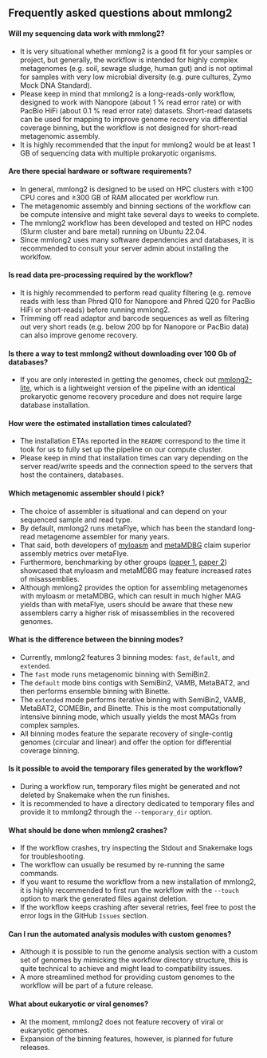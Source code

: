 ## Frequently asked questions about mmlong2

#### Will my sequencing data work with mmlong2?
* It is very situational whether mmlong2 is a good fit for your samples or project, but generally, the workflow is intended for highly complex metagenomes (e.g. soil, sewage sludge, human gut) and is not optimal for samples with very low microbial diversity (e.g. pure cultures, Zymo Mock DNA Standard).
* Please keep in mind that mmlong2 is a long-reads-only workflow, designed to work with Nanopore (about 1 % read error rate) or with PacBio HiFi (about 0.1 % read error rate) datasets. Short-read datasets can be used for mapping to improve genome recovery via differential coverage binning, but the workflow is not designed for short-read metagenomic assembly.
* It is highly recommended that the input for mmlong2 would be at least 1 GB of sequencing data with multiple prokaryotic organisms.

#### Are there special hardware or software requirements?
* In general, mmlong2 is designed to be used on HPC clusters with ≥100 CPU cores and ≥300 GB of RAM allocated per workflow run.
* The metagenomic assembly and binning sections of the workflow can be compute intensive and might take several days to weeks to complete.
* The mmlong2 workflow has been developed and tested on HPC nodes (Slurm cluster and bare metal) running on Ubuntu 22.04.
* Since mmlong2 uses many software dependencies and databases, it is recommended to consult your server admin about installing the worklfow.

#### Is read data pre-processing required by the workflow?
* It is highly recommended to perform read quality filtering (e.g. remove reads with less than Phred Q10 for Nanopore and Phred Q20 for PacBio HiFi or short-reads) before running mmlong2.
* Trimming off read adaptor and barcode sequences as well as filtering out very short reads (e.g. below 200 bp for Nanopore or PacBio data) can also improve genome recovery.

#### Is there a way to test mmlong2 without downloading over 100 Gb of databases?
* If you are only interested in getting the genomes, check out [mmlong2-lite](https://github.com/Serka-M/mmlong2-lite), which is a lightweight version of the pipeline with an identical prokaryotic genome recovery procedure and does not require large database installation.

#### How were the estimated installation times calculated?
* The installation ETAs reported in the `README` correspond to the time it took for us to fully set up the pipeline on our compute cluster.
* Please keep in mind that installation times can vary depending on the server read/write speeds and the connection speed to the servers that host the containers, databases.

#### Which metagenomic assembler should I pick?
* The choice of assembler is situational and can depend on your sequenced sample and read type.
* By default, mmlong2 runs metaFlye, which has been the standard long-read metagenome assembler for many years.
* That said, both developers of [myloasm](https://doi.org/10.1101/2025.09.05.674543) and [metaMDBG](https://doi.org/10.1101/2025.04.22.649928) claim superior assembly metrics over metaFlye.
* Furthermore, benchmarking by other groups ([paper 1](https://doi.org/10.1093/bioinformatics/btaf474), [paper 2](https://doi.org/10.1101/2025.04.22.649783)) showcased that myloasm and metaMDBG may feature increased rates of misassemblies.
* Although mmlong2 provides the option for assembling metagenomes with myloasm or metaMDBG, which can result in much higher MAG yields than with metaFlye, users should be aware that these new assemblers carry a higher risk of misassemblies in the recovered genomes.

#### What is the difference between the binning modes?
* Currently, mmlong2 features 3 binning modes: `fast`, `default`, and `extended`.
* The `fast` mode runs metagenomic binning with SemiBin2.
* The `default` mode bins contigs with SemiBin2, VAMB, MetaBAT2, and then performs ensemble binning with Binette.
* The `extended` mode performs iterative binning with SemiBin2, VAMB, MetaBAT2, COMEBin, and Binette. This is the most computationally intensive binning mode, which usually yields the most MAGs from complex samples.
* All binning modes feature the separate recovery of single-contig genomes (circular and linear) and offer the option for differential coverage binning.

#### Is it possible to avoid the temporary files generated by the workflow?
* During a workflow run, temporary files might be generated and not deleted by Snakemake when the run finishes.
* It is recommended to have a directory dedicated to temporary files and provide it to mmlong2 through the `--temporary_dir` option.

#### What should be done when mmlong2 crashes?
* If the workflow crashes, try inspecting the Stdout and Snakemake logs for troubleshooting.
* The workflow can usually be resumed by re-running the same commands. 
* If you want to resume the workflow from a new installation of mmlong2, it is highly recommended to first run the workflow with the `--touch` option to mark the generated files against deletion.
* If the workflow keeps crashing after several retries, feel free to post the error logs in the GitHub `Issues` section.

#### Can I run the automated analysis modules with custom genomes?
* Although it is possible to run the genome analysis section with a custom set of genomes by mimicking the workflow directory structure, this is quite technical to achieve and might lead to compatibility issues.
* A more streamlined method for providing custom genomes to the workflow will be part of a future release.

#### What about eukaryotic or viral genomes?
* At the moment, mmlong2 does not feature recovery of viral or eukaryotic genomes. 
* Expansion of the binning features, however, is planned for future releases.

[//]: # (Written by Mantas Sereika)
